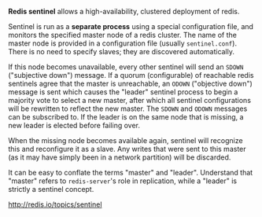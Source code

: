 **Redis sentinel** allows a high-availability, clustered deployment of redis.

Sentinel is run as a **separate process** using a special configuration file, and monitors the specified master node of a redis cluster. The name of the master node is provided in a configuration file (usually `sentinel.conf`). There is no need to specify slaves; they are discovered automatically.

If this node becomes unavailable, every other sentinel will send an `SDOWN` ("subjective down") message. If a quorum (configurable) of reachable redis sentinels agree that the master is unreachable, an `ODOWN` ("objective down") message is sent which causes the "leader" sentinel process to begin a majority vote to select a new master, after which all sentinel configurations will be rewritten to reflect the new master. The `SDOWN` and `ODOWN` messages can be subscribed to. If the leader is on the same node that is missing, a new leader is elected before failing over.

When the missing node becomes available again, sentinel will recognize this and reconfigure it as a slave. Any writes that were sent to this master (as it may have simply been in a network partition) will be discarded.

It can be easy to conflate the terms "master" and "leader". Understand that "master" refers to `redis-server`'s role in replication, while a "leader" is strictly a sentinel concept. 

http://redis.io/topics/sentinel